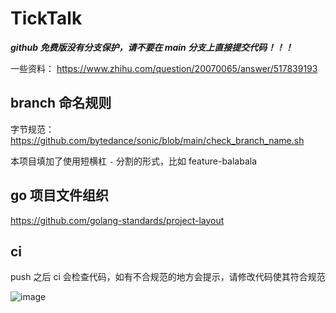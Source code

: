 # TickTalk

***github 免费版没有分支保护，请不要在 main 分支上直接提交代码！！！***

一些资料：
https://www.zhihu.com/question/20070065/answer/517839193

## branch 命名规则

字节规范：https://github.com/bytedance/sonic/blob/main/check_branch_name.sh

本项目填加了使用短横杠 `-` 分割的形式，比如 feature-balabala


## go 项目文件组织

https://github.com/golang-standards/project-layout


## ci

push 之后 ci 会检查代码，如有不合规范的地方会提示，请修改代码使其符合规范

![image](https://user-images.githubusercontent.com/38214289/167283715-50ef8d6d-caac-444e-8ed4-958f3d79c13f.png)

